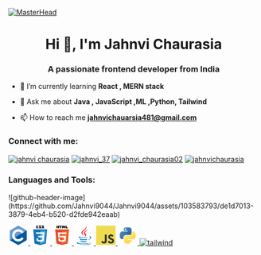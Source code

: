 
[![MasterHead](https://github.com/Jahnvi9044/Jahnvi9044/assets/103583793/605374d4-b820-4d80-8eb4-d9a202fd4a45)](https://Jahnvi9044.io)



<h1 align="center">Hi 👋, I'm Jahnvi Chaurasia</h1>
<h3 align="center">A passionate frontend developer from India</h3>

- 🌱 I’m currently learning **React , MERN stack**

- 💬 Ask me about **Java , JavaScript ,ML ,Python, Tailwind**

- 📫 How to reach me **jahnvichauarsia481@gmail.com**

<h3 align="left">Connect with me:</h3>
<p align="left">
<a href="https://linkedin.com/in/jahnvi chaurasia" target="blank"><img align="center" src="https://raw.githubusercontent.com/rahuldkjain/github-profile-readme-generator/master/src/images/icons/Social/linked-in-alt.svg" alt="jahnvi chaurasia" height="30" width="40" /></a>
<a href="https://codeforces.com/profile/jahnvi_37" target="blank"><img align="center" src="https://raw.githubusercontent.com/rahuldkjain/github-profile-readme-generator/master/src/images/icons/Social/codeforces.svg" alt="jahnvi_37" height="30" width="40" /></a>
<a href="https://www.leetcode.com/jahnvi_chaurasia02" target="blank"><img align="center" src="https://raw.githubusercontent.com/rahuldkjain/github-profile-readme-generator/master/src/images/icons/Social/leet-code.svg" alt="jahnvi_chaurasia02" height="30" width="40" /></a>
<a href="https://discord.gg/jahnvichaurasia" target="blank"><img align="center" src="https://raw.githubusercontent.com/rahuldkjain/github-profile-readme-generator/master/src/images/icons/Social/discord.svg" alt="jahnvichaurasia" height="30" width="40" /></a>
</p>

<h3 align="left">Languages and Tools:</h3>![github-header-image](https://github.com/Jahnvi9044/Jahnvi9044/assets/103583793/de1d7013-3879-4eb4-b520-d2fde942eaab)

<p align="left"> <a href="https://www.cprogramming.com/" target="_blank" rel="noreferrer"> <img src="https://raw.githubusercontent.com/devicons/devicon/master/icons/c/c-original.svg" alt="c" width="40" height="40"/> </a> <a href="https://www.w3schools.com/css/" target="_blank" rel="noreferrer"> <img src="https://raw.githubusercontent.com/devicons/devicon/master/icons/css3/css3-original-wordmark.svg" alt="css3" width="40" height="40"/> </a> <a href="https://www.w3.org/html/" target="_blank" rel="noreferrer"> <img src="https://raw.githubusercontent.com/devicons/devicon/master/icons/html5/html5-original-wordmark.svg" alt="html5" width="40" height="40"/> </a> <a href="https://www.java.com" target="_blank" rel="noreferrer"> <img src="https://raw.githubusercontent.com/devicons/devicon/master/icons/java/java-original.svg" alt="java" width="40" height="40"/> </a> <a href="https://developer.mozilla.org/en-US/docs/Web/JavaScript" target="_blank" rel="noreferrer"> <img src="https://raw.githubusercontent.com/devicons/devicon/master/icons/javascript/javascript-original.svg" alt="javascript" width="40" height="40"/> </a> <a href="https://www.python.org" target="_blank" rel="noreferrer"> <img src="https://raw.githubusercontent.com/devicons/devicon/master/icons/python/python-original.svg" alt="python" width="40" height="40"/> </a> <a href="https://tailwindcss.com/" target="_blank" rel="noreferrer"> <img src="https://www.vectorlogo.zone/logos/tailwindcss/tailwindcss-icon.svg" alt="tailwind" width="40" height="40"/> </a> </p>

